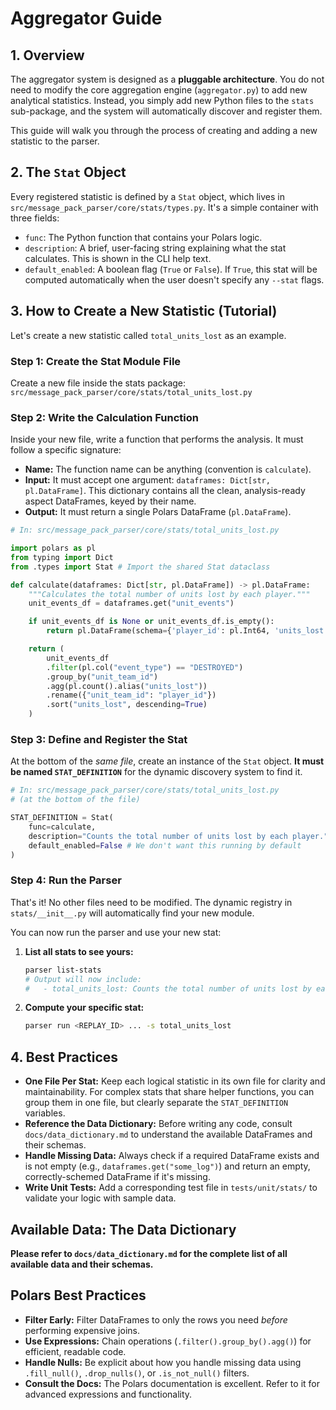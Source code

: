 # Aggregator Guide
## 1. Overview

The aggregator system is designed as a **pluggable architecture**. You do not need to modify the core aggregation engine (`aggregator.py`) to add new analytical statistics. Instead, you simply add new Python files to the `stats` sub-package, and the system will automatically discover and register them.

This guide will walk you through the process of creating and adding a new statistic to the parser.

## 2. The `Stat` Object

Every registered statistic is defined by a `Stat` object, which lives in `src/message_pack_parser/core/stats/types.py`. It's a simple container with three fields:

-   `func`: The Python function that contains your Polars logic.
-   `description`: A brief, user-facing string explaining what the stat calculates. This is shown in the CLI help text.
-   `default_enabled`: A boolean flag (`True` or `False`). If `True`, this stat will be computed automatically when the user doesn't specify any `--stat` flags.

## 3. How to Create a New Statistic (Tutorial)

Let's create a new statistic called `total_units_lost` as an example.

### Step 1: Create the Stat Module File

Create a new file inside the stats package:
`src/message_pack_parser/core/stats/total_units_lost.py`

### Step 2: Write the Calculation Function

Inside your new file, write a function that performs the analysis. It must follow a specific signature:

-   **Name:** The function name can be anything (convention is `calculate`).
-   **Input:** It must accept one argument: `dataframes: Dict[str, pl.DataFrame]`. This dictionary contains all the clean, analysis-ready aspect DataFrames, keyed by their name.
-   **Output:** It must return a single Polars DataFrame (`pl.DataFrame`).

```python
# In: src/message_pack_parser/core/stats/total_units_lost.py

import polars as pl
from typing import Dict
from .types import Stat # Import the shared Stat dataclass

def calculate(dataframes: Dict[str, pl.DataFrame]) -> pl.DataFrame:
    """Calculates the total number of units lost by each player."""
    unit_events_df = dataframes.get("unit_events")

    if unit_events_df is None or unit_events_df.is_empty():
        return pl.DataFrame(schema={'player_id': pl.Int64, 'units_lost': pl.UInt32})

    return (
        unit_events_df
        .filter(pl.col("event_type") == "DESTROYED")
        .group_by("unit_team_id")
        .agg(pl.count().alias("units_lost"))
        .rename({"unit_team_id": "player_id"})
        .sort("units_lost", descending=True)
    )
```

### Step 3: Define and Register the Stat

At the bottom of the *same file*, create an instance of the `Stat` object. **It must be named `STAT_DEFINITION`** for the dynamic discovery system to find it.

```python
# In: src/message_pack_parser/core/stats/total_units_lost.py
# (at the bottom of the file)

STAT_DEFINITION = Stat(
    func=calculate,
    description="Counts the total number of units lost by each player.",
    default_enabled=False # We don't want this running by default
)
```

### Step 4: Run the Parser

That's it! No other files need to be modified. The dynamic registry in `stats/__init__.py` will automatically find your new module.

You can now run the parser and use your new stat:

1.  **List all stats to see yours:**
    ```bash
    parser list-stats
    # Output will now include:
    #   - total_units_lost: Counts the total number of units lost by each player.
    ```
2.  **Compute your specific stat:**
    ```bash
    parser run <REPLAY_ID> ... -s total_units_lost
    ```

## 4. Best Practices

-   **One File Per Stat:** Keep each logical statistic in its own file for clarity and maintainability. For complex stats that share helper functions, you can group them in one file, but clearly separate the `STAT_DEFINITION` variables.
-   **Reference the Data Dictionary:** Before writing any code, consult `docs/data_dictionary.md` to understand the available DataFrames and their schemas.
-   **Handle Missing Data:** Always check if a required DataFrame exists and is not empty (e.g., `dataframes.get("some_log")`) and return an empty, correctly-schemed DataFrame if it's missing.
-   **Write Unit Tests:** Add a corresponding test file in `tests/unit/stats/` to validate your logic with sample data.

## Available Data: The Data Dictionary
**Please refer to `docs/data_dictionary.md` for the complete list of all available data and their schemas.**

## Polars Best Practices

*   **Filter Early:** Filter DataFrames to only the rows you need *before* performing expensive joins.
*   **Use Expressions:** Chain operations (`.filter().group_by().agg()`) for efficient, readable code.
*   **Handle Nulls:** Be explicit about how you handle missing data using `.fill_null()`, `.drop_nulls()`, or `.is_not_null()` filters.
*   **Consult the Docs:** The Polars documentation is excellent. Refer to it for advanced expressions and functionality.